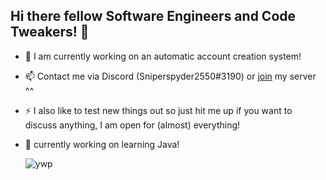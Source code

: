 ## Hi there fellow Software Engineers and Code Tweakers! 👋

- 🔭 I am currently working on an automatic account creation system!
- 📫 Contact me via Discord (Sniperspyder2550#3190) or [join](https://discord.gg/5Wa5JgvFZy) my server ^^
- ⚡ I also like to test new things out so just hit me up if you want to discuss anything, I am open for (almost) everything!
- :brain: currently working on learning Java!

  ![ywp](https://user-images.githubusercontent.com/63116530/132997383-8106cfb5-4071-45f3-bde6-c42b4a3d35bf.gif)
